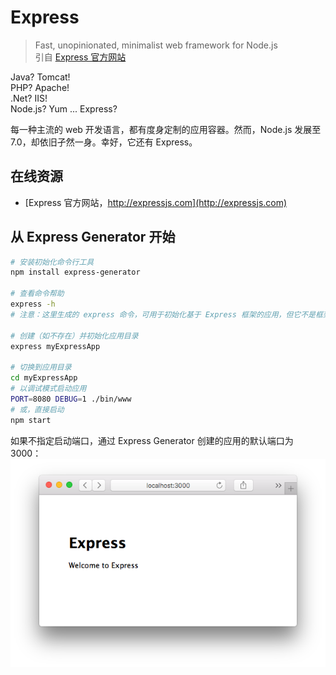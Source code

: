 #	Express

>	Fast, unopinionated, minimalist web framework for Node.js  
>	引自 [Express 官方网站](http://expressjs.com)

Java? Tomcat!  
PHP? Apache!  
.Net? IIS!  
Node.js? Yum ... Express?

每一种主流的 web 开发语言，都有度身定制的应用容器。然而，Node.js 发展至 7.0，却依旧孑然一身。幸好，它还有 Express。

##	在线资源

*	[Express 官方网站，http://expressjs.com](http://expressjs.com)

##	从 Express Generator 开始

```bash
# 安装初始化命令行工具
npm install express-generator

# 查看命令帮助
express -h
# 注意：这里生成的 express 命令，可用于初始化基于 Express 框架的应用，但它不是框架本身。

# 创建（如不存在）并初始化应用目录
express myExpressApp

# 切换到应用目录
cd myExpressApp
# 以调试模式启动应用
PORT=8080 DEBUG=1 ./bin/www
# 或，直接启动
npm start
```

如果不指定启动端口，通过 Express Generator 创建的应用的默认端口为 3000：  
![localhost3000](expressjs.img/localhost3000.png)
